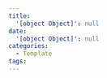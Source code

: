 ```yaml
---
title:
  '[object Object]': null
date:
  '[object Object]': null
categories:
  - Template
tags:
---
```

